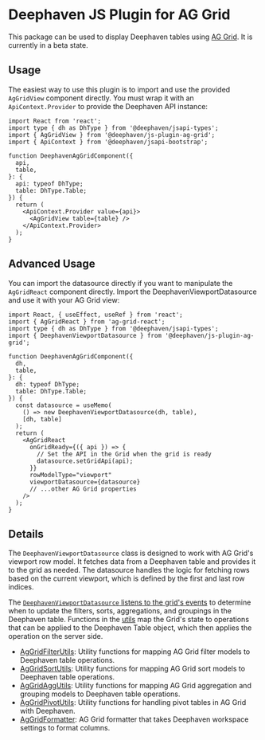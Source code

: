 # Deephaven JS Plugin for AG Grid

This package can be used to display Deephaven tables using [AG Grid](https://www.ag-grid.com/). It is currently in a beta state.

## Usage

The easiest way to use this plugin is to import and use the provided `AgGridView` component directly. You must wrap it with an `ApiContext.Provider` to provide the Deephaven API instance:

```tsx
import React from 'react';
import type { dh as DhType } from '@deephaven/jsapi-types';
import { AgGridView } from '@deephaven/js-plugin-ag-grid';
import { ApiContext } from '@deephaven/jsapi-bootstrap';

function DeephavenAgGridComponent({
  api,
  table,
}: {
  api: typeof DhType;
  table: DhType.Table;
}) {
  return (
    <ApiContext.Provider value={api}>
      <AgGridView table={table} />
    </ApiContext.Provider>
  );
}
```

## Advanced Usage

You can import the datasource directly if you want to manipulate the `AgGridReact` component directly. Import the DeephavenViewportDatasource and use it with your AG Grid view:

```tsx
import React, { useEffect, useRef } from 'react';
import { AgGridReact } from 'ag-grid-react';
import type { dh as DhType } from '@deephaven/jsapi-types';
import { DeephavenViewportDatasource } from '@deephaven/js-plugin-ag-grid';

function DeephavenAgGridComponent({
  dh,
  table,
}: {
  dh: typeof DhType;
  table: DhType.Table;
}) {
  const datasource = useMemo(
    () => new DeephavenViewportDatasource(dh, table),
    [dh, table]
  );
  return (
    <AgGridReact
      onGridReady={({ api }) => {
        // Set the API in the Grid when the grid is ready
        datasource.setGridApi(api);
      }}
      rowModelType="viewport"
      viewportDatasource={datasource}
      // ...other AG Grid properties
    />
  );
}
```

## Details

The `DeephavenViewportDatasource` class is designed to work with AG Grid's viewport row model. It fetches data from a Deephaven table and provides it to the grid as needed. The datasource handles the logic for fetching rows based on the current viewport, which is defined by the first and last row indices.

The [`DeephavenViewportDatasource` listens to the grid's events](./src/datasources/DeephavenViewportDatasource.ts#115) to determine when to update the filters, sorts, aggregations, and groupings in the Deephaven table. Functions in the [utils](./src/utils/) map the Grid's state to operations that can be applied to the Deephaven Table object, which then applies the operation on the server side.

- [AgGridFilterUtils](./src/utils/AgGridFilterUtils.ts): Utility functions for mapping AG Grid filter models to Deephaven table operations.
- [AgGridSortUtils](./src/utils/AgGridSortUtils.ts): Utility functions for mapping AG Grid sort models to Deephaven table operations.
- [AgGridAggUtils](./src/utils/AgGridAggUtils.ts): Utility functions for mapping AG Grid aggregation and grouping models to Deephaven table operations.
- [AgGridPivotUtils](./src/utils/AgGridPivotUtils.ts): Utility functions for handling pivot tables in AG Grid with Deephaven.
- [AgGridFormatter](./src/utils/AgGridFormatter.ts): AG Grid formatter that takes Deephaven workspace settings to format columns.
